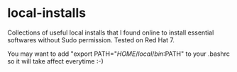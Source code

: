 # local-installs
Collections of useful local installs that I found online to install essential softwares without Sudo permission. Tested on Red Hat 7.

You may want to add "export PATH="$HOME/local/bin:$PATH" to your .bashrc so it will take affect everytime :-)

